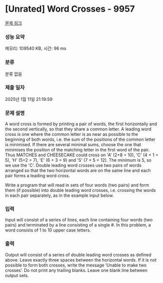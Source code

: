 # [Unrated] Word Crosses - 9957 

[문제 링크](https://www.acmicpc.net/problem/9957) 

### 성능 요약

메모리: 109540 KB, 시간: 96 ms

### 분류

분류 없음

### 제출 일자

2025년 1월 11일 21:19:59

### 문제 설명

<p>A word cross is formed by printing a pair of words, the first horizontally and the second vertically, so that they share a common letter. A leading word cross is one where the common letter is as near as possible to the beginning of both words, i.e. the sum of the positions of the common letter is minimised. If there are several minimal sums, choose the one that minimises the position of the matching letter in the first word of the pair. Thus MATCHES and CHEESECAKE could cross on 'A' (2+8 = 10), 'C' (4 + 1 = 5), 'H' (5+2 = 7), 'E' (6 + 3 = 9) and 'S' (7 + 5 = 12). The minimum is 5, so we use the 'C'. Double leading word crosses use two pairs of words arranged so that the two horizontal words are on the same line and each pair forms a leading word cross.</p>

<p>Write a program that will read in sets of four words (two pairs) and form them (if possible) into double leading word crosses, i.e. crossing the words in each pair separately, as in the example input below.</p>

### 입력 

 <p>Input will consist of a series of lines, each line containing four words (two pairs) and terminated by a line consisting of a single #. In this problem, a word consists of 1 to 10 upper case letters.</p>

### 출력 

 <p>Output will consist of a series of double leading word crosses as defined above. Leave exactly three spaces between the horizontal words. If it is not possible to form both crosses, write the message ‘Unable to make two crosses’. Do not print any trailing blanks. Leave one blank line between output sets.</p>

